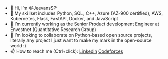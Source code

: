 - 👋 Hi, I’m @JeevansSP
- 👀 My skillset includes Python, SQL, C++, Azure (AZ-900 certified), AWS, Kubernetes, Flask, FastAPI, Docker, and JavaScript 
- 🌱 I’m currently working as the Senior Product development Engineer at Envestnet (Quantitative Research Group)
- 💞️ I’m looking to collaborate on Python-based open source projects, literally any project I just want to make my mark in the open-source world :)
- 📫 How to reach me (Ctrl+click): [Linkedin](https://www.linkedin.com/in/jeevan-s-p-a905a116a/) [Codeforces](https://codeforces.com/profile/Saucemaster102) 



